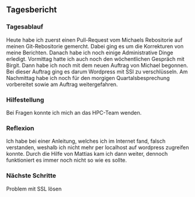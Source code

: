## Tagesbericht 


### Tagesablauf
Heute habe ich zuerst einen Pull-Request vom Michaels Rebositorie auf meinen Git-Rebositorie gemercht. Dabei ging es um die Korrekturen von meine Berichten. Danach habe ich noch einige Administrative Dinge erledigt. Vormittag hatte ich auch noch den wöchentlichen Gespräch mit Birgit. Dann habe ich noch mit dem neuen Auftrag von Michael begonnen. Bei dieser Auftrag ging es darum Wordpress mit SSl zu verschlüsseln. Am Nachmittag habe ich noch für den morgigen Quartalsbesprechung vorbereitet sowie am Auftrag weitergefahren.  

### Hilfestellung
Bei Fragen konnte ich mich an das HPC-Team wenden. 

### Reflexion
Ich habe bei einer Anleitung, welches ich im Internet fand, falsch verstanden, weshalb ich nicht mehr per localhost auf wordpress zugreifen konnte. Durch die Hilfe von Mattias kam ich dann weiter, dennoch funktioniert es immer noch nicht so wie es sollte.  

### Nächste Schritte 
Problem mit SSL lösen

